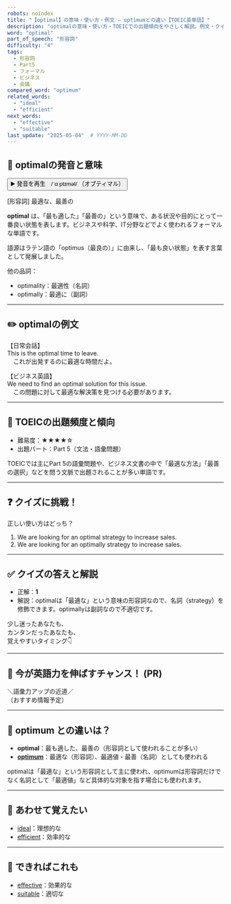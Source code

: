 ```yaml
---
robots: noindex
title: "【optimal】の意味・使い方・例文 ― optimumとの違い【TOEIC英単語】"
description: "optimalの意味・使い方・TOEICでの出題傾向をやさしく解説。例文・クイズ付きでoptimumとの違いもわかりやすく学べます。"
word: "optimal"
part_of_speech: "形容詞"
difficulty: "4"
tags:
  - 形容詞
  - Part5
  - フォーマル
  - ビジネス
  - 会議
compared_word: "optimum"
related_words:
  - "ideal"
  - "efficient"
next_words:
  - "effective"
  - "suitable"
last_update: "2025-05-04"  # YYYY-MM-DD
---
```


## 🔰 optimalの発音と意味

<button class="play-audio" onclick="playTTS('optimal')">
  <span class="play-audio-main">
    ▶️ 発音を再生　/ˈɑːptɪməl/
  </span>
  <span class="play-audio-sub">
    （オプティマル）
  </span>
</button>

[形容詞] 最適な、最善の

**optimal** は、「最も適した」「最善の」という意味で、ある状況や目的にとって一番良い状態を表します。ビジネスや科学、IT分野などでよく使われるフォーマルな単語です。

語源はラテン語の「optimus（最良の）」に由来し、「最も良い状態」を表す言葉として発展しました。

他の品詞：  
- optimality：最適性（名詞）
- optimally：最適に（副詞）

---

## ✏️ optimalの例文

【日常会話】  
This is the optimal time to leave.  
　これが出発するのに最適な時間だよ。

【ビジネス英語】  
We need to find an optimal solution for this issue.  
　この問題に対して最適な解決策を見つける必要があります。

---

## 🎯 TOEICの出題頻度と傾向

- 難易度：★★★★☆
- 出題パート：Part 5（文法・語彙問題）

TOEICでは主にPart 5の語彙問題や、ビジネス文書の中で「最適な方法」「最善の選択」などを問う文脈で出題されることが多い単語です。

---

## ❓ クイズに挑戦！

正しい使い方はどっち？

1. We are looking for an optimal strategy to increase sales.  
2. We are looking for an optimally strategy to increase sales.

---

## ✅ クイズの答えと解説

- 正解：**1**
- 解説：optimalは「最適な」という意味の形容詞なので、名詞（strategy）を修飾できます。optimallyは副詞なので不適切です。

少し迷ったあなたも、  
カンタンだったあなたも、  
覚えやすいタイミング👇️

---

## 🚀 今が英語力を伸ばすチャンス！ (PR)

<div class="info-center">
＼語彙力アップの近道／<br>  
（おすすめ情報予定）
</div>

---

## 🤔  optimum との違いは？

- **optimal**：最も適した、最善の（形容詞として使われることが多い）
- **[optimum](/word/optimum/)**：最適な（形容詞）、最適値・最善（名詞）としても使われる

optimalは「最適な」という形容詞として主に使われ、optimumは形容詞だけでなく名詞として「最適値」など具体的な対象を指す場合にも使われます。

---

## 🧩 あわせて覚えたい

- [ideal](/word/ideal/)：理想的な
- [efficient](/word/efficient/)：効率的な

---

## 📖 できればこれも

- [effective](/word/effective/)：効果的な
- [suitable](/word/suitable/)：適切な

<!-- cvid: aid31_bid48 -->
